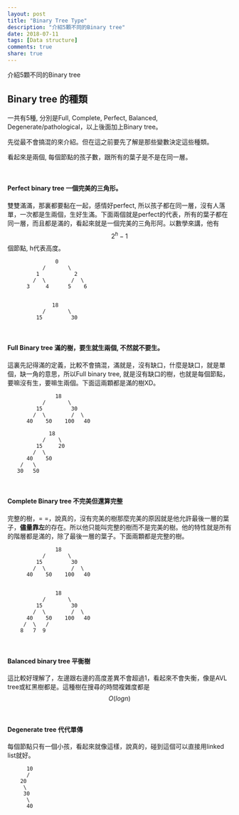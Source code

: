 ```yaml
---
layout: post
title: "Binary Tree Type"
description: "介紹5顆不同的Binary tree"
date: 2018-07-11
tags: [Data structure]
comments: true
share: true
---
```


介紹5顆不同的Binary tree


## Binary tree 的種類

一共有5種,  分別是Full, Complete, Perfect, Balanced, Degenerate/pathological，以上後面加上Binary tree。



先從最不會搞混的來介紹。但在這之前要先了解是那些變數決定這些種類。

看起來是兩個, 每個節點的孩子數，跟所有的葉子是不是在同一層。

<br>


#### Perfect binary tree 一個完美的三角形。

雙雙滿滿，那裏都要黏在一起，感情好perfect, 所以孩子都在同一層，沒有人落單，一次都是生兩個，生好生滿。下面兩個就是perfect的代表，所有的葉子都在同一層，而且都是滿的，看起來就是一個完美的三角形阿。以數學來講，他有$$2^h - 1$$個節點, h代表高度。




```
               0
           /       \  
         1           2  
        /  \        /  \
      3     4      5    6


              18
           /       \  
         15         30  

```



<br>



#### Full Binary tree 滿的樹，要生就生兩個, 不然就不要生。 

這裏先記得滿的定義，比較不會搞混，滿就是，沒有缺口，什麼是缺口，就是單個，缺一角的意思，所以Full binary tree, 就是沒有缺口的樹，也就是每個節點，要嘛沒有生，要嘛生兩個。下面這兩顆都是滿的樹XD。

```
               18
           /       \  
         15         30  
        /  \        /  \
      40    50    100   40
      
             18
           /    \   
         15     20    
        /  \       
      40    50   
    /   \
   30   50
```



<br>



#### Complete Binary tree  不完美但還算完整

完整的樹，= =，說真的，沒有完美的樹那麼完美的原因就是他允許最後一層的葉子，**儘量靠左**的存在。所以他只能叫完整的樹而不是完美的樹。他的特性就是所有的階層都是滿的，除了最後一層的葉子。下面兩顆都是完整的樹。

```
               18
           /       \  
         15         30  
        /  \        /  \
      40    50    100   40


               18
           /       \  
         15         30  
        /  \        /  \
      40    50    100   40
     /  \   /
    8   7  9 
```



<br>



#### Balanced binary tree 平衡樹

這比較好理解了，左邊跟右邊的高度差異不會超過1，看起來不會失衡，像是AVL tree或紅黑樹都是。這種樹在搜尋的時間複雜度都是$$O(log n)$$



<br>



#### Degenerate tree 代代單傳 

每個節點只有一個小孩，看起來就像這樣，說真的，碰到這個可以直接用linked list就好。

```
      10
      /
    20
     \
     30
      \
      40     
```



